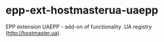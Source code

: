 # epp-ext-hostmasterua-uaepp
EPP extension UAEPP - add-on of functionality .UA registry (http://hostmaster.ua).
